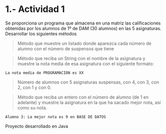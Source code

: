 # 1.- Actividad 1
Se proporciona un programa que almacena en una matriz las calificaciones obtenidas por los alumnos de 1º de DAM (30 alumnos) en las 5 asignaturas. Desarrollar los siguientes métodos
>Método que muestre un listado donde aparezca cada número de
alumno con el número de suspensos que tiene

>Método que reciba un String con el nombre de la asignatura y
muestre la nota media de esa asignatura con el siguiente formato:
```
La nota media de PROGRAMACION es XX
```
>Número de alumnos con 5 asignaturas suspensas, con 4, con 3,
con 2, con 1 y con 0.

>Método que reciba un entero con el número de alumno (de 1 en
adelante) y muestre la asignatura en la que ha sacado mejor nota,
así como su nota.
```
Alumno 3: La mejor nota es 9 en BASE DE DATOS
```
Proyecto desarrollado en Java
